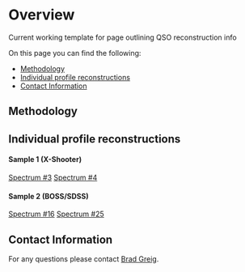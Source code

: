 # Overview

Current working template for page outlining QSO reconstruction info

On this page you can find the following:

- [Methodology](#methodology)
- [Individual profile reconstructions](#individual-reconstructions)
- [Contact Information](#contact-information)

## Methodology

## Individual profile reconstructions

#### Sample 1 (X-Shooter)

[Spectrum #3](https://github.com/BradGreig/blind-QSO-challenge/blob/main/data/Sample1/Sample1_Spectrum3.pdf)
[Spectrum #4](https://github.com/BradGreig/blind-QSO-challenge/blob/main/data/Sample1/Sample1_Spectrum4.pdf)

#### Sample 2 (BOSS/SDSS)

[Spectrum #16](https://github.com/BradGreig/blind-QSO-challenge/blob/main/data/Sample2/Sample1_Spectrum16.pdf)
[Spectrum #25](https://github.com/BradGreig/blind-QSO-challenge/blob/main/data/Sample2/Sample1_Spectrum25.pdf)

## Contact Information

For any questions please contact [Brad Greig](mailto:brad.s.greig@gmail.com).